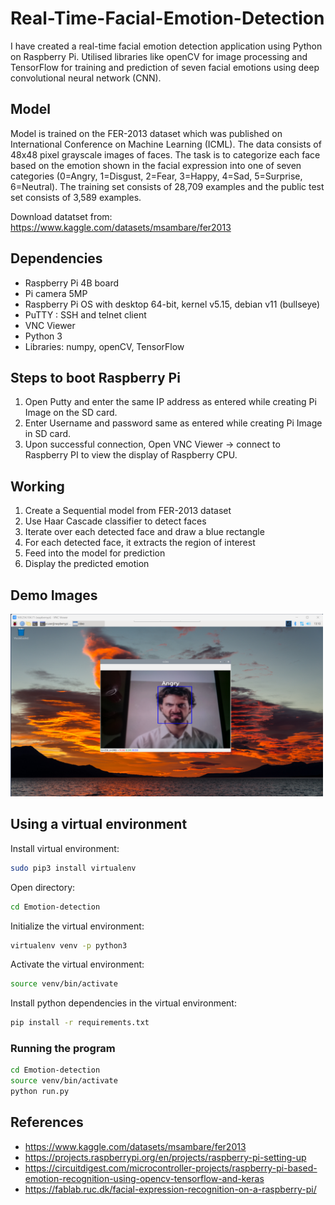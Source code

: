 # Real-Time-Facial-Emotion-Detection


I have created a real-time facial emotion detection application using Python on Raspberry Pi. Utilised libraries like openCV for image processing and TensorFlow for training and prediction of seven facial
emotions using deep convolutional neural network (CNN).




## Model

Model is trained on the FER-2013 dataset which was published on International Conference on Machine Learning (ICML). The data consists of 48x48 pixel grayscale images of faces. The task is to categorize each face based on the emotion shown in the facial expression into one of seven categories (0=Angry, 1=Disgust, 2=Fear, 3=Happy, 4=Sad, 5=Surprise, 6=Neutral). The training set consists of 28,709 examples and the public test set consists of 3,589 examples.

Download datatset from: https://www.kaggle.com/datasets/msambare/fer2013


## Dependencies
 
- Raspberry Pi 4B board
- Pi camera 5MP
- Raspberry Pi OS with desktop 64-bit, kernel v5.15, debian v11 (bullseye)
- PuTTY : SSH and telnet client
- VNC Viewer
- Python 3
- Libraries: numpy, openCV, TensorFlow




## Steps to boot Raspberry Pi

1. Open Putty and enter the same IP address as entered while creating Pi Image on the SD card.
2. Enter Username and password same as entered while creating Pi Image in SD card.
3. Upon successful connection, Open VNC Viewer → connect to Raspberry PI to view the display of Raspberry CPU.
## Working

1. Create a Sequential model from FER-2013 dataset
2. Use Haar Cascade classifier to detect faces
3. Iterate over each detected face and draw a blue rectangle
4. For each detected face, it extracts the region of interest
5. Feed into the model for prediction
6. Display the predicted emotion

##  Demo Images
<img src="Img/1.png" width="500">


## Using a virtual environment

Install virtual environment:
```bash
sudo pip3 install virtualenv  
```

Open directory:
```bash
cd Emotion-detection 
```

Initialize the virtual environment:
```bash
virtualenv venv -p python3  
```

Activate the virtual environment:
```bash
source venv/bin/activate 
```

Install python dependencies in the virtual environment:
```bash
pip install -r requirements.txt
```




### Running the program

```bash
cd Emotion-detection  
source venv/bin/activate 
python run.py  
```


## References

- https://www.kaggle.com/datasets/msambare/fer2013
- https://projects.raspberrypi.org/en/projects/raspberry-pi-setting-up
- https://circuitdigest.com/microcontroller-projects/raspberry-pi-based-emotion-recognition-using-opencv-tensorflow-and-keras
- https://fablab.ruc.dk/facial-expression-recognition-on-a-raspberry-pi/
